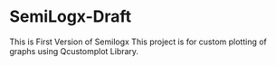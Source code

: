 # SemiLogx-Draft
This is First Version of Semilogx
This project is for custom plotting of graphs using Qcustomplot Library.
